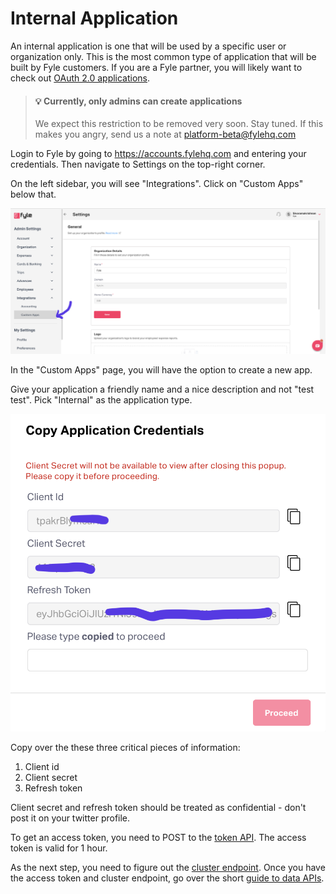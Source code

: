 # Internal Application

An internal application is one that will be used by a specific user or organization only. This is the most common type of application that will be built by Fyle customers. If you are a Fyle partner, you will likely want to check out [OAuth 2.0 applications](./oauth2-application.md).

<!-- theme: warning -->

> #### 💡 Currently, only admins can create applications
>
>  We expect this restriction to be removed very soon. Stay tuned. If this makes you angry, send us a note at platform-beta@fylehq.com


Login to Fyle by going to https://accounts.fylehq.com and entering your credentials. Then navigate to Settings on the top-right corner.

On the left sidebar, you will see "Integrations". Click on "Custom Apps" below that.

<!--
focus: false
-->
![Create internal app 1](../../assets/images/concepts/application/internal-application1.png)

In the "Custom Apps" page, you will have the option to create a new app.

Give your application a friendly name and a nice description and not "test test". Pick "Internal" as the application type.

<!--
focus: false
-->
![Create internal app 2](../../assets/images/concepts/application/internal-application2.png)

Copy over the these three critical pieces of information:
1. Client id
2. Client secret
3. Refresh token

Client secret and refresh token should be treated as confidential - don't post it on your twitter profile.

To get an access token, you need to POST to the [token API](./missing-link). The access token is valid for 1 hour.

As the next step, you need to figure out the [cluster endpoint](./cluster.md). Once you have the access token and cluster endpoint, go over the short [guide to data APIs](./guide-data-apis.md).
